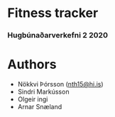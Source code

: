 Fitness tracker 
=========

### Hugbúnaðarverkefni 2 2020


Authors
=========
- Nökkvi Þórsson (nth15@hi.is)
- Sindri Markússon
- Olgeir ingi
- Arnar Snæland